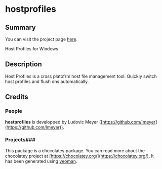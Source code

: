 # hostprofiles

## Summary 
You can visit the project page [here](https://hostprofiles.codeplex.com/).

Host Profiles for Windows

## Description 
Host Profiles is a cross platofrm host file management tool. Quickly switch host profiles and flush dns automatically.

## Credits
### People ###
**hostprofiles** is developped by Ludovic Meyer ([https://github.com/lmeyer](https://github.com/lmeyer)).

### Projects###
This package is a chocolatey package. You can read more about the chocolatey project at [https://chocolatey.org/](https://chocolatey.org/). It has been generated using [yeoman](http://yeoman.io/).

